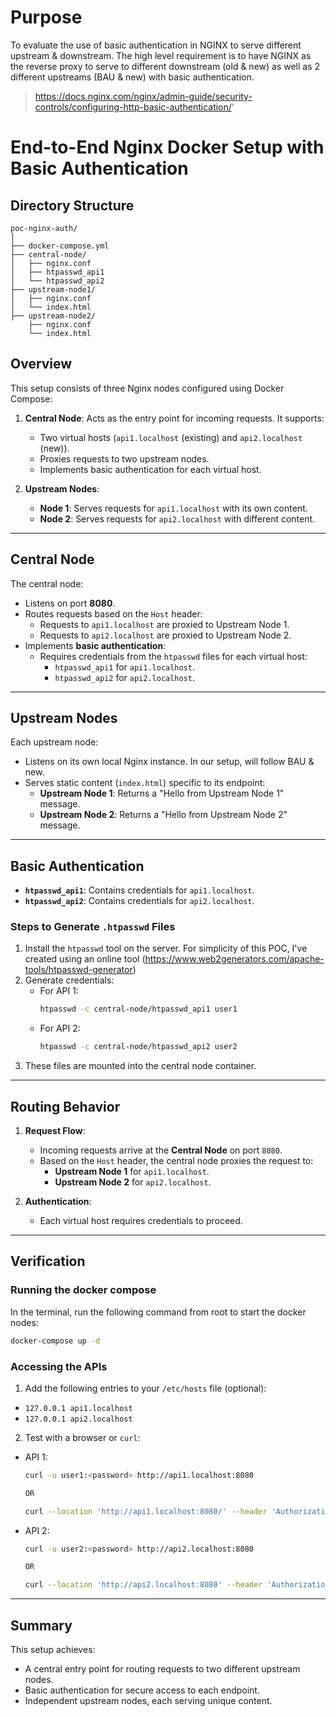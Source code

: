 # Purpose

To evaluate the use of basic authentication in NGINX to serve different upstream & downstream. The high level requirement is to have NGINX as the reverse proxy to serve to different downstream (old & new) as well as 2 different upstreams (BAU & new) with basic authentication.

> https://docs.nginx.com/nginx/admin-guide/security-controls/configuring-http-basic-authentication/'

# End-to-End Nginx Docker Setup with Basic Authentication

## Directory Structure
```plaintext
poc-nginx-auth/
│
├── docker-compose.yml
├── central-node/
│   ├── nginx.conf
│   ├── htpasswd_api1
│   └── htpasswd_api2
├── upstream-node1/
│   ├── nginx.conf
│   └── index.html
├── upstream-node2/
    ├── nginx.conf
    └── index.html
```

## Overview
This setup consists of three Nginx nodes configured using Docker Compose:
1. **Central Node**: Acts as the entry point for incoming requests. It supports:
   - Two virtual hosts (`api1.localhost` (existing) and `api2.localhost` (new)).
   - Proxies requests to two upstream nodes.
   - Implements basic authentication for each virtual host.

2. **Upstream Nodes**:
   - **Node 1**: Serves requests for `api1.localhost` with its own content.
   - **Node 2**: Serves requests for `api2.localhost` with different content.

---

## Central Node
The central node:
- Listens on port **8080**.
- Routes requests based on the `Host` header:
  - Requests to `api1.localhost` are proxied to Upstream Node 1.
  - Requests to `api2.localhost` are proxied to Upstream Node 2.
- Implements **basic authentication**:
  - Requires credentials from the `htpasswd` files for each virtual host:
    - `htpasswd_api1` for `api1.localhost`.
    - `htpasswd_api2` for `api2.localhost`.

---

## Upstream Nodes
Each upstream node:
- Listens on its own local Nginx instance. In our setup, will follow BAU & new.
- Serves static content (`index.html`) specific to its endpoint:
  - **Upstream Node 1**: Returns a "Hello from Upstream Node 1" message.
  - **Upstream Node 2**: Returns a "Hello from Upstream Node 2" message.

---

## Basic Authentication
- **`htpasswd_api1`**: Contains credentials for `api1.localhost`.
- **`htpasswd_api2`**: Contains credentials for `api2.localhost`.

### Steps to Generate `.htpasswd` Files
1. Install the `htpasswd` tool on the server. For simplicity of this POC, I've created using an online tool (https://www.web2generators.com/apache-tools/htpasswd-generator)
2. Generate credentials:
   - For API 1:
     ```bash
     htpasswd -c central-node/htpasswd_api1 user1
     ```
   - For API 2:
     ```bash
     htpasswd -c central-node/htpasswd_api2 user2
     ```
3. These files are mounted into the central node container.

---

## Routing Behavior
1. **Request Flow**:
   - Incoming requests arrive at the **Central Node** on port `8080`.
   - Based on the `Host` header, the central node proxies the request to:
     - **Upstream Node 1** for `api1.localhost`.
     - **Upstream Node 2** for `api2.localhost`.

2. **Authentication**:
   - Each virtual host requires credentials to proceed.

---

## Verification
### Running the docker compose
In the terminal, run the following command from  root to start the docker nodes:
```bash
docker-compose up -d
```

### Accessing the APIs
1. Add the following entries to your `/etc/hosts` file (optional):
- `127.0.0.1 api1.localhost` 
- `127.0.0.1 api2.localhost`

2. Test with a browser or `curl`:
- API 1:
  ```bash
  curl -u user1:<password> http://api1.localhost:8080
  
  OR
  
  curl --location 'http://api1.localhost:8080/' --header 'Authorization: Basic dXNlcjE6ODROZ05nMmtJYUVQY29OV0c2V0M='
  ```
- API 2:
  ```bash
  curl -u user2:<password> http://api2.localhost:8080

  OR

  curl --location 'http://api2.localhost:8080' --header 'Authorization: Basic dXNlcjI6VTl6anFHMmNDTmtKQzFtRVZReFU='
  ```

---

## Summary
This setup achieves:
- A central entry point for routing requests to two different upstream nodes.
- Basic authentication for secure access to each endpoint.
- Independent upstream nodes, each serving unique content.
